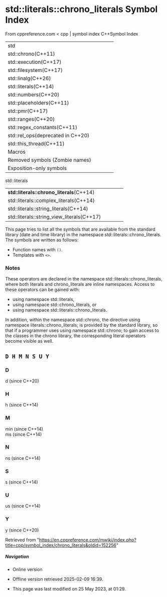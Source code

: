 # std::literals::chrono_literals Symbol Index

From cppreference.com
< cpp‎ | symbol index
C++Symbol Index

|  |  |  |  |  |
| --- | --- | --- | --- | --- |
| std | | | | |
| std::chrono(C++11) | | | | |
| std::execution(C++17) | | | | |
| std::filesystem(C++17) | | | | |
| std::linalg(C++26) | | | | |
| std::literals(C++14) | | | | |
| std::numbers(C++20) | | | | |
| std::placeholders(C++11) | | | | |
| std::pmr(C++17) | | | | |
| std::ranges(C++20) | | | | |
| std::regex_constants(C++11) | | | | |
| std::rel_ops(deprecated in C++20) | | | | |
| std::this_thread(C++11) | | | | |
| Macros | | | | |
| Removed symbols (Zombie names) | | | | |
| Exposition-only symbols | | | | |

std::literals

|  |  |  |  |  |
| --- | --- | --- | --- | --- |
| ****std::literals::chrono_literals****(C++14) | | | | |
| std::literals::complex_literals(C++14) | | | | |
| std::literals::string_literals(C++14) | | | | |
| std::literals::string_view_literals(C++17) | | | | |

This page tries to list all the symbols that are available from the standard library (date and time library) in the namespace std::literals::chrono_literals. The symbols are written as follows:

- Function names with `()`.
- Templates with `<>`.

### Notes

These operators are declared in the namespace std::literals::chrono_literals, where both literals and chrono_literals are inline namespaces. Access to these operators can be gained with:

- using namespace std::literals,
- using namespace std::chrono_literals, or
- using namespace std::literals::chrono_literals.

In addition, within the namespace std::chrono, the directive using namespace literals::chrono_literals; is provided by the standard library, so that if a programmer uses using namespace std::chrono; to gain access to the classes in the chrono library, the corresponding literal operators become visible as well.

## `D H M N S U Y`

### D

d (since C++20)

### H

h (since C++14)

### M

min (since C++14)  
ms (since C++14)

### N

ns (since C++14)

### S

s (since C++14)

### U

us (since C++14)

### Y

y (since C++20)

Retrieved from "<https://en.cppreference.com/mwiki/index.php?title=cpp/symbol_index/chrono_literals&oldid=152256>"

##### Navigation

- Online version
- Offline version retrieved 2025-02-09 16:39.

- This page was last modified on 25 May 2023, at 01:29.
